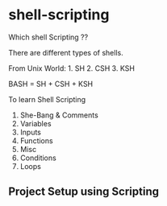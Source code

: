 # shell-scripting
Which shell Scripting ??

There are different types of shells.

From Unix World:
     1. SH
     2. CSH
     3. KSH

BASH = SH + CSH + KSH


To learn Shell Scripting
1. She-Bang & Comments
2. Variables
3. Inputs
4. Functions
5. Misc
6. Conditions
7. Loops

## Project Setup using Scripting
